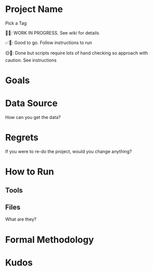 # Project Name

Pick a Tag

🚩🛑: WORK IN PROGRESS. See wiki for details 

✅🚴: Good to go. Follow instructions to run

🟡🚧: Done but scripts require lots of hand checking so approach with caution. See instructions

# Goals

# Data Source
How can you get the data?

# Regrets
If you were to re-do the project, would you change anything?

# How to Run

## Tools

## Files
What are they? 

# Formal Methodology

# Kudos
